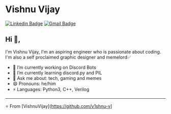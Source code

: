 # Vishnu Vijay 
[![Linkedin Badge](https://img.shields.io/badge/-vishnuvijay-blue?style=flat-square&logo=Linkedin&logoColor=white&link=https://www.linkedin.com/in/vishnu-vijay-6a9584154/)](https://www.linkedin.com/in/vishnu-vijay-6a9584154/)
[![Gmail Badge](https://img.shields.io/badge/-vishnuv8100@gmail.com-c14438?style=flat-square&logo=Gmail&logoColor=white&link=mailto:vishnuv8100@gmail.com)](mailto:vishnuv8100@gmail.com)

## Hi 👋, 
I'm Vishnu Vijay, I'm an aspiring engineer who is passionate about coding. I'm also a self proclaimed graphic designer and memelord✅

- 🔭 I’m currently working on Discord Bots
- 🌱 I’m currently learning discord.py and PIL
- 💬 Ask me about: tech, gaming and memes
- 😄 Pronouns: he/him
- ⚡ Languages: Python3, C++, Verilog





---
⭐️ From [VishnuVijay](https://github.com/v1shnu-v]
